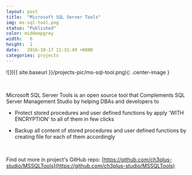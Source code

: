 ```yaml
---
layout: post
title:  "Microsoft SQL Server Tools"
img: ms-sql-tool.png
status: "Published"
color: middeepgrey
width:   6 
height:  1
date:   2016-10-17 11:31:49 +0800
categories: projects
---
```


![]({{ site.baseurl }}/projects-pic/ms-sql-tool.png){: .center-image }

<br/>

Microsoft SQL Server Tools is an open source tool that Complements SQL Server Management Studio by helping DBAs and developers to

 - Protect stored procedures and user defined functions by apply 'WITH ENCRYPTION' to all of them in few clicks

 - Backup all content of stored procedures and user defined functions by creating file for each of them accordingly

<br/>

Find out more in project's GitHub repo: [https://github.com/ch3plus-studio/MSSQLTools](https://github.com/ch3plus-studio/MSSQLTools)